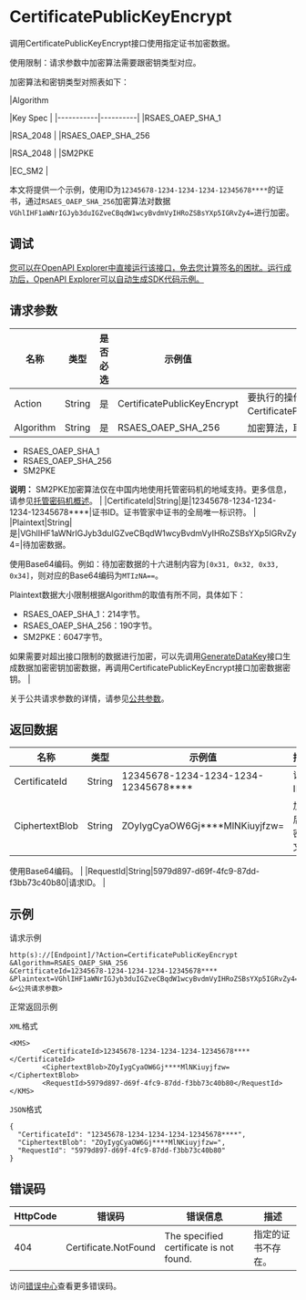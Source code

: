 # CertificatePublicKeyEncrypt

调用CertificatePublicKeyEncrypt接口使用指定证书加密数据。

使用限制：请求参数中加密算法需要跟密钥类型对应。

加密算法和密钥类型对照表如下：

|Algorithm

|Key Spec |
|-----------|----------|
|RSAES\_OAEP\_SHA\_1

|RSA\_2048 |
|RSAES\_OAEP\_SHA\_256

|RSA\_2048 |
|SM2PKE

|EC\_SM2 |

本文将提供一个示例，使用ID为`12345678-1234-1234-1234-12345678****`的证书，通过`RSAES_OAEP_SHA_256`加密算法对数据`VGhlIHF1aWNrIGJyb3duIGZveCBqdW1wcyBvdmVyIHRoZSBsYXp5IGRvZy4=`进行加密。

## 调试

[您可以在OpenAPI Explorer中直接运行该接口，免去您计算签名的困扰。运行成功后，OpenAPI Explorer可以自动生成SDK代码示例。](https://api.aliyun.com/#product=Kms&api=CertificatePublicKeyEncrypt&type=RPC&version=2016-01-20)

## 请求参数

|名称|类型|是否必选|示例值|描述|
|--|--|----|---|--|
|Action|String|是|CertificatePublicKeyEncrypt|要执行的操作，取值：CertificatePublicKeyEncrypt。 |
|Algorithm|String|是|RSAES\_OAEP\_SHA\_256|加密算法，取值：

 -   RSAES\_OAEP\_SHA\_1
-   RSAES\_OAEP\_SHA\_256
-   SM2PKE

**说明：** SM2PKE加密算法仅在中国内地使用托管密码机的地域支持。更多信息，请参见[托管密码机概述](~~125803~~)。 |
|CertificateId|String|是|12345678-1234-1234-1234-12345678\*\*\*\*|证书ID。证书管家中证书的全局唯一标识符。 |
|Plaintext|String|是|VGhlIHF1aWNrIGJyb3duIGZveCBqdW1wcyBvdmVyIHRoZSBsYXp5IGRvZy4=|待加密数据。

 使用Base64编码。例如：待加密数据的十六进制内容为`[0x31, 0x32, 0x33, 0x34]`，则对应的Base64编码为`MTIzNA==`。

 Plaintext数据大小限制根据Algorithm的取值有所不同，具体如下：

 -   RSAES\_OAEP\_SHA\_1：214字节。
-   RSAES\_OAEP\_SHA\_256：190字节。
-   SM2PKE：6047字节。


 如果需要对超出接口限制的数据进行加密，可以先调用[GenerateDataKey](~~28948~~)接口生成数据加密密钥加密数据，再调用CertificatePublicKeyEncrypt接口加密数据密钥。 |

关于公共请求参数的详情，请参见[公共参数](~~69007~~)。

## 返回数据

|名称|类型|示例值|描述|
|--|--|---|--|
|CertificateId|String|12345678-1234-1234-1234-12345678\*\*\*\*|证书ID。 |
|CiphertextBlob|String|ZOyIygCyaOW6Gj\*\*\*\*MlNKiuyjfzw=|加密后的密文。

 使用Base64编码。 |
|RequestId|String|5979d897-d69f-4fc9-87dd-f3bb73c40b80|请求ID。 |

## 示例

请求示例

```
http(s)://[Endpoint]/?Action=CertificatePublicKeyEncrypt
&Algorithm=RSAES_OAEP_SHA_256
&CertificateId=12345678-1234-1234-1234-12345678****
&Plaintext=VGhlIHF1aWNrIGJyb3duIGZveCBqdW1wcyBvdmVyIHRoZSBsYXp5IGRvZy4=
&<公共请求参数>
```

正常返回示例

`XML`格式

```
<KMS>
        <CertificateId>12345678-1234-1234-1234-12345678****</CertificateId>
        <CiphertextBlob>ZOyIygCyaOW6Gj****MlNKiuyjfzw=</CiphertextBlob>
        <RequestId>5979d897-d69f-4fc9-87dd-f3bb73c40b80</RequestId>
</KMS>
```

`JSON`格式

```
{
  "CertificateId": "12345678-1234-1234-1234-12345678****",
  "CiphertextBlob": "ZOyIygCyaOW6Gj****MlNKiuyjfzw=",
  "RequestId": "5979d897-d69f-4fc9-87dd-f3bb73c40b80"
}
```

## 错误码

|HttpCode|错误码|错误信息|描述|
|--------|---|----|--|
|404|Certificate.NotFound|The specified certificate is not found.|指定的证书不存在。|

访问[错误中心](https://error-center.aliyun.com/status/product/Kms)查看更多错误码。

